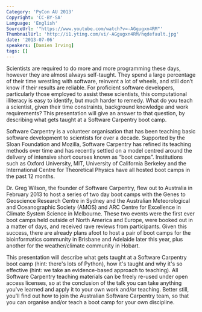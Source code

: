 ```yaml
---
Category: 'PyCon AU 2013'
Copyright: 'CC-BY-SA'
Language: 'English'
SourceUrl: '"https://www.youtube.com/watch?v=-AGgugxn4RM"'
ThumbnailUrl: 'http://i1.ytimg.com/vi/-AGgugxn4RM/hqdefault.jpg'
date: '2013-07-06'
speakers: [Damien Irving]
tags: []
---
```

Scientists are required to do more and more programming these days,  however they are almost always self-taught. They spend a large percentage of their time wrestling with software, reinvent a lot of wheels, and still don’t know if their results are reliable. For proficient software developers, particularly those employed to assist these scientists, this computational illiteracy is easy to identify, but much harder to remedy. What do you teach a scientist, given their time constraints, background knowledge and work requirements? This presentation will give an answer to that question, by describing what gets taught at a Software Carpentry boot camp.

Software Carpentry is a volunteer organisation that has been teaching basic software development to scientists for over a decade. Supported by the Sloan Foundation and Mozilla, Software Carpentry has refined its teaching methods over time and has recently settled on a model centred around the delivery of intensive short courses known as “boot camps”. Institutions such as Oxford University, MIT, University of California Berkeley and the International Centre for Theoretical Physics have all hosted boot camps in the past 12 months.     

Dr. Greg Wilson, the founder of Software Carpentry, flew out to Australia in February 2013 to host a series of two day boot camps with the Genes to Geoscience Research Centre in Sydney and the Australian Meteorological and Oceanographic Society (AMOS) and ARC Centre for Excellence in Climate System Science in Melbourne. These two events were the first ever boot camps held outside of North America and Europe, were booked out in a matter of days, and received rave reviews from participants. Given this success, there are already plans afoot to host a pair of boot camps for the bioinformatics community in Brisbane and Adelaide later this year, plus another for the weather/climate community in Hobart. 

This presentation will describe what gets taught at a Software Carpentry boot camp (hint: there's lots of Python), how it's taught and why it's so effective (hint: we take an evidence-based approach to teaching). All Software Carpentry teaching materials can be freely re-used under open access licenses, so at the conclusion of the talk you can take anything you've learned and apply it to your own work and/or teaching. Better still, you'll find out how to join the Australian Software Carpentry team, so that you can organise and/or teach a boot camp for your own discipline.        